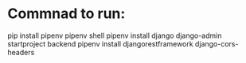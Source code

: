 # Commnad to run:
pip install pipenv
pipenv shell
pipenv install django
django-admin startproject backend
pipenv install djangorestframework django-cors-headers